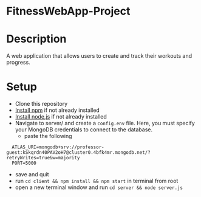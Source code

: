 # FitnessWebApp-Project

# Description
A web application that allows users to create and track their workouts and progress.


# Setup
- Clone this repository
- [Install npm](https://www.npmjs.com/package/npm) if not already installed
- [Install node.js](https://nodejs.org/en/download/) if not already installed
- Navigate to server/ and create a `config.env` file. Here, you must specify your MongoDB credentials to connect to the database.
  - paste the following
```
  ATLAS_URI=mongodb+srv://professor-guest:kSkqrdn40PAV2oH7@cluster0.4bfk4mr.mongodb.net/?retryWrites=true&w=majority
  PORT=5000
```
- save and quit
- run `cd client && npm install && npm start` in terminal from root
- open a new terminal window and run `cd server && node server.js`
